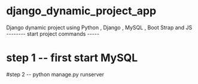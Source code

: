 # django_dynamic_project_app
Django dynamic project  using Python , Django , MySQL , Boot Strap and JS
 -------- start project commands -----
# step 1 -- first start MySQL
#step 2 -- python manage.py runserver

